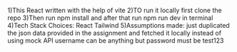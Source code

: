 1)This React written with the help of vite
2)TO run it locally first clone the repo 
3)Then run npm install and after that run npm run dev in terminal
4)Tech Stack Choices:
   React
   Tailwind
5)Assumptions made:
   just duplicated the json data provided in the assignment and fetched it locally instead of using mock API
   username can be anything but password must be test123


